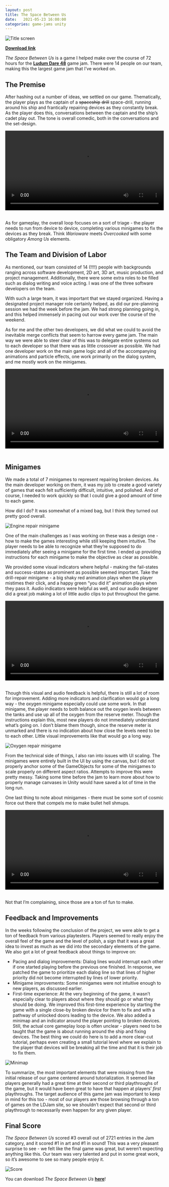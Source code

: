 ```yaml
---
layout: post
title: The Space Between Us
date:   2021-05-23 16:00:00
categories: game-jams unity
---
```


![Title screen](/static/img/TSBU/titleScreen.PNG)

[**Download link**](https://jam-a-llamas.itch.io/the-space-between-us)

*The Space Between Us* is a game I helped make over the course of 72 hours for the [**Ludum Dare 48**](https://ldjam.com/events/ludum-dare/48) game jam. There were 14 people on our team, making this the largest game jam that I’ve worked on.

## The Premise

After hashing out a number of ideas, we settled on our game. Thematically, the player plays as the captain of a ~~spaceship~~ ~~drill~~ space-drill, running around his ship and frantically repairing devices as they constantly break. 
As the player does this, conversations between the captain and the ship’s cadet play out. The tone is overall comedic, both in the conversations and the set-design. 

<video class="center-block" width="100%" height="auto" controls="controls">
  <source src="/static/img/TSBU/bringingUpMinigame.mp4" type="video/mp4">
</video>
<br/><br/>

As for gameplay, the overall loop focuses on a sort of triage - the player needs to run from device to device, completing various minigames to fix the devices as they break. Think *Warioware* meets *Overcooked* with some obligatory *Among Us* elements. 

## The Team and Division of Labor

As mentioned, our team consisted of 14 (!!!!) people with backgrounds ranging across software development, 2D art, 3D art, music production, and project management. Additionally, there were some extra roles to be 
filled such as dialog writing and voice acting. I was one of the three software developers on the team. 

With such a large team, it was important that we stayed organized. Having a designated project manager role certainly helped, as did our pre-planning session we had the week before the jam. 
We had strong planning going in, and this helped immensely in pacing out our work over the course of the weekend. 

As for me and the other two developers, we did what we could to avoid the inevitable merge conflicts that seem to harrow every game jam. The main way we were able to steer clear of this was to delegate 
entire systems out to each developer so that there was as little crossover as possible. We had one developer work on the main game logic and all of the accompanying animations and particle effects, 
one work primarily on the dialog system, and me mostly work on the minigames. 

<video class="center-block" width="100%" height="auto" controls="controls">
  <source src="/static/img/TSBU/polish.mp4" type="video/mp4">
</video>
<br/><br/>

## Minigames

We made a total of 7 minigames to represent repairing broken devices. As the main developer working on them, it was my job to create a good variety of games that each felt sufficiently difficult, intuitive, and polished. 
And of course, I needed to work quickly so that I could give a good amount of time to each game. 

How did I do? It was somewhat of a mixed bag, but I think they turned out pretty good overall. 

![Engine repair minigame](/static/img/TSBU/engineRepair.PNG)

One of the main challenges as I was working on these was a design one - how to make the games interesting while still keeping them intuitive. The player needs to be able to recognize what they’re supposed 
to do immediately after seeing a minigame for the first time. I ended up providing instructions for each minigame to make the objective as clear as possible. 

We provided some visual indicators where helpful - making the fail-states and success-states as prominent as possible seemed important. Take the drill-repair minigame - a big shaky red animation plays when the player 
mistimes their click, and a happy green “you did it” animation plays when they pass it. Audio indicators were helpful as well, and our audio designer did a great job making a lot of little audio clips to put throughout the game. 

<video class="center-block" width="100%" height="auto" controls="controls">
  <source src="/static/img/TSBU/drill.mp4" type="video/mp4">
</video>
<br/><br/>

Though this visual and audio feedback is helpful, there is still a lot of room for improvement. Adding more indicators and clarification would go a long way - the oxygen minigame especially could use some work. 
In that minigame, the player needs to both balance out the oxygen levels between the tanks and use up all of the oxygen from the reserve meter. Though the instructions explain this, most new players 
do not immediately understand what’s going on. I don’t blame them though, since the reserve meter is unmarked and there is no indication about how close the levels need to be to each other. 
Little visual improvements like that would go a long way. 

![Oxygen repair minigame](/static/img/TSBU/oxygenRepair.PNG)

From the technical side of things, I also ran into issues with UI scaling. The minigames were entirely built in the UI by using the canvas, but I did not properly anchor some of the GameObjects for some of the minigames to 
scale properly on different aspect ratios. Attempts to improve this were pretty messy. Taking some time before the jam to learn more about how to properly manage canvases in Unity would have saved a lot of time in the long run. 

One last thing to note about minigames - there must be some sort of cosmic force out there that compels me to make bullet hell shmups. 

<video class="center-block" width="100%" height="auto" controls="controls">
  <source src="/static/img/TSBU/shmup.mp4" type="video/mp4">
</video>
<br/><br/>

Not that I’m complaining, since those are a ton of fun to make. 

## Feedback and Improvements

In the weeks following the conclusion of the project, we were able to get a ton of feedback from various playtesters. Players seemed to really enjoy the overall feel of the game and the level of polish, 
a sign that it was a great idea to invest as much as we did into the secondary elements of the game. We also got a lot of great feedback about things to improve on: 

* Pacing and dialog improvements: Dialog lines would interrupt each other if one started playing before the previous one finished. In response, we patched the game to prioritize each dialog line so that lines of higher priority did not become interrupted by lines of lower priority. 
* Minigame improvements: Some minigames were not intuitive enough to new players, as discussed earlier. 
* First-time experience: At the very beginning of the game, it wasn’t especially clear to players about where they should go or what they should be doing. We improved this first-time experience by starting the game with a single close-by broken device for them to fix and with a pathway of unlocked doors leading to the device. We also added a minimap and an indicator around the player pointing to broken devices. Still, the actual core gameplay loop is often unclear - players need to be taught that the game is about running around the ship and fixing devices. The best thing we could do here is to add a more clear-cut tutorial, perhaps even creating a small tutorial level where we explain to the player that devices will be breaking all the time and that it is their job to fix them. 

![Minimap](/static/img/TSBU/minimap.PNG)

To summarize, the most important elements that were missing from the initial release of our game centered around tutorialization. It seemed like players generally had a great time at their second or 
third playthroughs of the game, but it would have been great to have that happen at players’ *first* playthroughs. The target audience of this game jam was important to keep in mind for this too - most of our players 
are those browsing through a ton of games on the LDJam site, so we shouldn’t expect that second or third playthrough to necessarily even happen for any given player. 

## Final Score

*The Space Between Us* scored #3 overall out of 2721 entries in the Jam category, and it scored #1 in art and #1 in sound! This was a very pleasant surprise to see - we felt like the final game was great, 
but weren’t expecting anything like this. Our team was very talented and put in some great work, so it’s awesome to see so many people enjoy it. 

![Score](/static/img/TSBU/score.PNG)

You can download *The Space Between Us* [**here**](https://jam-a-llamas.itch.io/the-space-between-us)!
